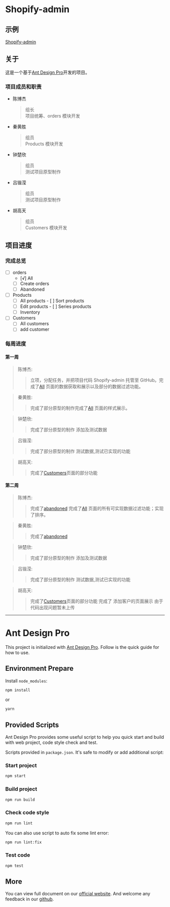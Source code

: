 # Shopify-admin

## 示例

[Shopify-admin](https://LemonC1.github.io/shopify-admin/)

## 关于

这是一个基于[Ant Design Pro](https://pro.ant.design)开发的项目。

### 项目成员和职责

- 陈博杰
  > 组长  
  > 项目统筹、orders 模块开发
- 秦黄胜
  > 组员  
  > Products 模块开发
- 钟楚欣
  > 组员  
  > 测试项目原型制作
- 吕锴滢
  > 组员  
  > 测试项目原型制作
- 胡高天
  > 组员  
  > Customers 模块开发

## 项目进度

### 完成总览

- [ ] orders
  - [√] All
  - [ ] Create orders
  - [ ] Abandoned
- [ ] Products
  - [ ] All products - [ ] Sort products
  - [ ] Edit products - [ ] Series products
  - [ ] Inventory
- [ ] Customers
  - [ ] All customers
  - [ ] add customer

### 每周进度

#### 第一周

> 陈博杰:
>
> > 立项，分配任务，并把项目代码 Shopify-admin 托管至 GitHub。完成了[All](https://LemonC1.github.io/shopify-admin/#/orders/all) 页面的数据获取和展示以及部分的数据过滤功能。

> 秦黄胜:
>
> > 完成了部分原型的制作完成了[All](https://LemonC1.github.io/shopify-admin/#/orders/all) 页面的样式展示。

> 钟楚欣:
>
> > 完成了部分原型的制作 添加及测试数据

> 吕锴滢:
>
> > 完成了部分原型的制作 测试数据,测试已实现的功能

> 胡高天:
>
> > 完成了[Customers](https://LemonC1.github.io/shopify-admin/#/customers)页面的部分功能

#### 第二周

> 陈博杰:
>
> > 完成了[abandoned](https://LemonC1.github.io/shopify-admin/#/orders/abandoned) 完成了[All](https://LemonC1.github.io/shopify-admin/#/orders/all) 页面的所有可实现数据过滤功能；实现了排序。

> 秦黄胜:
>
> > 完成了[abandoned](https://LemonC1.github.io/shopify-admin/#/orders/abandoned)

> 钟楚欣:
>
> > 完成了部分原型的制作 添加及测试数据

> 吕锴滢:
>
> > 完成了部分原型的制作 测试数据,测试已实现的功能

> 胡高天:
>
> > 完成了[Customers](https://LemonC1.github.io/shopify-admin/#/customers)页面的部分功能 完成了 添加客户的页面展示 由于代码出现问题暂未上传

---

# Ant Design Pro

This project is initialized with [Ant Design Pro](https://pro.ant.design). Follow is the quick guide for how to use.

## Environment Prepare

Install `node_modules`:

```bash
npm install
```

or

```bash
yarn
```

## Provided Scripts

Ant Design Pro provides some useful script to help you quick start and build with web project, code style check and test.

Scripts provided in `package.json`. It's safe to modify or add additional script:

### Start project

```bash
npm start
```

### Build project

```bash
npm run build
```

### Check code style

```bash
npm run lint
```

You can also use script to auto fix some lint error:

```bash
npm run lint:fix
```

### Test code

```bash
npm test
```

## More

You can view full document on our [official website](https://pro.ant.design). And welcome any feedback in our [github](https://github.com/ant-design/ant-design-pro).
